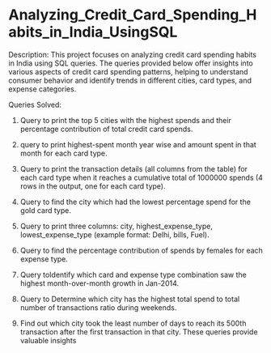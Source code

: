 # Analyzing_Credit_Card_Spending_Habits_in_India_UsingSQL

Description:
This project focuses on analyzing credit card spending habits in India using SQL queries. 
The queries provided below offer insights into various aspects of credit card spending patterns, 
helping to understand consumer behavior and identify trends in different cities, card types, and 
expense categories.

Queries Solved:

1) Query to print the top 5 cities with the highest spends and their percentage contribution of total credit card spends.

2) query to print highest-spent month year wise and amount spent in that month for each card type.

3) Query to print the transaction details (all columns from the table) for each card type when it reaches a cumulative 
   total of 1000000 spends (4 rows in the output, one for each card type).
  
4) Query to find the city which had the lowest percentage spend for the gold card type.

5) Query to print three columns: city, highest_expense_type, lowest_expense_type (example format: Delhi, bills, Fuel).

6) Query to find the percentage contribution of spends by females for each expense type.

7) Query toIdentify which card and expense type combination saw the highest month-over-month growth in Jan-2014.

8) Query to Determine which city has the highest total spend to total number of transactions ratio during weekends.

9) Find out which city took the least number of days to reach its 500th transaction after the first transaction in that city.
   These queries provide valuable insights
